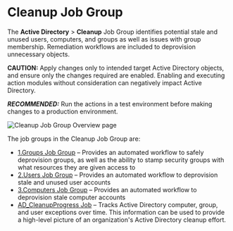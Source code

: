 # Cleanup Job Group

The **Active Directory** > **Cleanup** Job Group identifies potential stale and unused users,
computers, and groups as well as issues with group membership. Remediation workflows are included to
deprovision unnecessary objects.

**CAUTION:** Apply changes only to intended target Active Directory objects, and ensure only the
changes required are enabled. Enabling and executing action modules without consideration can
negatively impact Active Directory.

**_RECOMMENDED:_** Run the actions in a test environment before making changes to a production
environment.

![Cleanup Job Group Overview page](/img/product_docs/accessanalyzer/11.6/admin/runninginstances/overviewpage.webp)

The job groups in the Cleanup Job Group are:

- [1.Groups Job Group](/docs/accessanalyzer/11.6/solutions/activedirectory/cleanup/groups/overview.md)
  – Provides an automated workflow to safely deprovision groups, as well as the ability to stamp
  security groups with what resources they are given access to
- [2.Users Job Group](/docs/accessanalyzer/11.6/solutions/activedirectory/cleanup/users/overview.md)
  – Provides an automated workflow to deprovision stale and unused user accounts
- [3.Computers Job Group](/docs/accessanalyzer/11.6/solutions/activedirectory/cleanup/computers/overview.md)
  – Provides an automated workflow to deprovision stale computer accounts
- [AD_CleanupProgress Job](/docs/accessanalyzer/11.6/solutions/activedirectory/cleanup/ad_cleanupprogress.md)
  – Tracks Active Directory computer, group, and user exceptions over time. This information can be
  used to provide a high-level picture of an organization's Active Directory cleanup effort.
